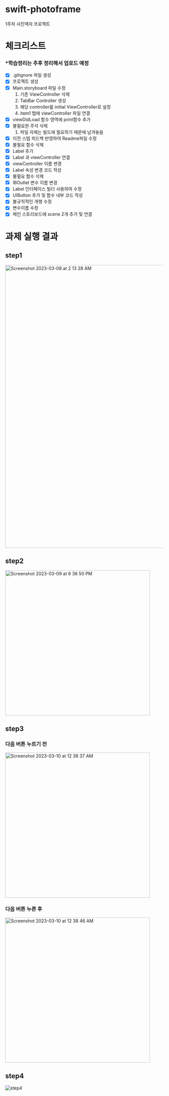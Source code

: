 # swift-photoframe
1주차 사진액자 프로젝트

# 체크리스트
### *학습정리는 추후 정리해서 업로드 예정

- [x] .gitignore 파일 생성 
- [x] 프로젝트 생성
- [x] Main.storyboard 파일 수정
    1. 기존 ViewController 삭제
    2. TabBar Controller 생성
    3. 해당 controller를 initial ViewController로 설정
    4. item1 탭에 viewController 파일 연결
- [x] viewDidLoad 함수 영역에 print함수 추가
- [x] 불필요한 주석 삭제
    1. 파일 자체는 빌드에 필요하기 때문에 남겨놓음
- [x] 이전 스텝 피드백 반영하여 Readme파일 수정
- [x] 불필요 함수 삭제
- [x] Label 추가
- [x] Label 과 viewController 연결
- [x] viewController 이름 변경
- [x] Label 속성 변경 코드 작성
- [x] 불필요 함수 삭제
- [x] IBOutlet 변수 이름 변경
- [x] Label 인터페이스 빌더 사용하여 수정
- [x] UIButton 추가 및 함수 내부 코드 작성
- [x] 불규칙적인 개행 수정
- [x] 변수이름 수정
- [x] 메인 스토리보드에 scene 2개 추가 및 연결
# 과제 실행 결과
## step1
<img width="897" alt="Screenshot 2023-03-08 at 2 13 28 AM" src="https://user-images.githubusercontent.com/57861751/223767293-c4e6f7c3-6fde-434b-bfd8-ef9317625dd6.png">

## step2
<img width="460" alt="Screenshot 2023-03-09 at 6 36 50 PM" src="https://user-images.githubusercontent.com/57861751/223981310-5332fae7-1e15-408a-a112-6219fdcdcfc6.png">

## step3

### 다음 버튼 누르기 전
<img width="460" alt="Screenshot 2023-03-10 at 12 38 37 AM" src="https://user-images.githubusercontent.com/57861751/224075233-4a0c5719-e77b-4af1-965a-43474935887d.png">

### 다음 버튼 누른 후
<img width="460" alt="Screenshot 2023-03-10 at 12 38 46 AM" src="https://user-images.githubusercontent.com/57861751/224075245-319660fb-cad7-4c89-96f1-ac9d30d1923c.png">

## step4
![step4](https://user-images.githubusercontent.com/57861751/224381426-eaea4e89-3151-4fbf-940b-582d43cc04b0.gif)
